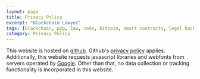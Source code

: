 ```yaml
---
layout: page
title: Privacy Policy
excerpt: "Blockchain Lawyer"
tags: [blockchain, p2p, law, code, bitcoin, smart contracts, legal hacking, legal automation]
category: Privacy Policy
---
```


This website is hosted on [github](http://github.com/flotob/blockchain). Github's [privacy policy](https://github.com/site/privacy) applies. Additionally, this website requests javascript libraries and webfonts from servers operated by [Google](http://www.google.com/policies/privacy/). Other than that, no data collection or tracking functionality is incorporated in this website.